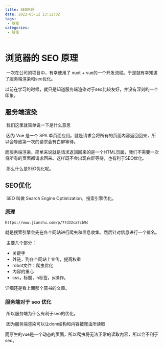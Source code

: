 ```yaml
---
title: SEO原理
date: 2022-03-12 13:11:02
tags:
 - 随笔
categories:
 - 随笔
---
```




#  浏览器的 SEO 原理

​		一次在公司的项目中，有幸使用了 nuxt + vue的一个开发流程。于是就有幸知道了服务端渲染和seo优化。

​		以前在学习的时候，就只是知道服务端渲染对于seo比较友好，并没有深刻的一个印象。



## 服务端渲染

​		我们这里就简单说一下是什么意思

​		因为 Vue 是一个 SPA 单页面应用。就是请求会将所有的页面内容返回回来，所以会导致第一次的请求会有白屏等待。

​		而服务端渲染，简单来说就是请求返回回来的是一个HTML页面，我们不需要一次将所有的页面都请求回来。这样既不会出现白屏等待，也有利于SEO优化。

​		那么什么是SEO优化呢。



## SEO优化

​		SEO 叫做 Search Engine Optimization，搜索引擎优化。

### 原理

```
https://www.jianshu.com/p/77d32ca7cb9d
```

​		就是搜索引擎会先在各个网站进行爬虫和信息收集。然后针对信息进行一个排名。

​		主要几个部分：

* 关键字
* 外链，到各个网站上宣传，提高权重
* robot文件：爬虫优化
* 内容的重心
* css，标题，h标签，js操作。

详细还是看上面那个简书的文章。



### 服务端对于 seo 优化

​		所以服务端为什么有利于seo的优化。

​		因为服务端渲染可以让dom结构和内容被爬虫所读取

​		而原生的vue是一个动态的页面，所以爬虫将无法正常的读取内容，所以会不利于seo。

